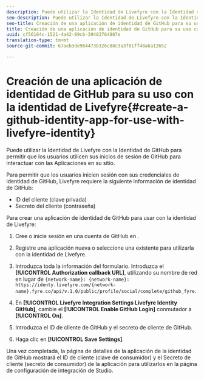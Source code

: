 ```yaml
---
description: Puede utilizar la Identidad de Livefyre con la Identidad de GitHub para permitir que los usuarios utilicen sus inicios de sesión de GitHub para interactuar con las Aplicaciones en su sitio.
seo-description: Puede utilizar la Identidad de Livefyre con la Identidad de GitHub para permitir que los usuarios utilicen sus inicios de sesión de GitHub para interactuar con las Aplicaciones en su sitio.
seo-title: Creación de una aplicación de identidad de GitHub para su uso con la identidad de Livefyre
title: Creación de una aplicación de identidad de GitHub para su uso con la identidad de Livefyre
uuid: cf56164c-1521-4a42-89cb-39483764807e
translation-type: tm+mt
source-git-commit: 67aeb3de964473b326c88c3a3f81ff48a6a12652

---
```



# Creación de una aplicación de identidad de GitHub para su uso con la identidad de Livefyre{#create-a-github-identity-app-for-use-with-livefyre-identity}

Puede utilizar la Identidad de Livefyre con la Identidad de GitHub para permitir que los usuarios utilicen sus inicios de sesión de GitHub para interactuar con las Aplicaciones en su sitio.

Para permitir que los usuarios inicien sesión con sus credenciales de identidad de GitHub, Livefyre requiere la siguiente información de identidad de GitHub:

* ID del cliente (clave privada)
* Secreto del cliente (contraseña)

Para crear una aplicación de identidad de GitHub para usar con la identidad de Livefyre:

1. Cree o inicie sesión en una cuenta de GitHub en [](https://github.com/settings/developers).
1. Registre una aplicación nueva o seleccione una existente para utilizarla con la identidad de Livefyre.
1. Introduzca toda la información del formulario. Introduzca el **[!UICONTROL Authorization callback URL]**, utilizando su nombre de red en lugar de `{network-name}: {network-name}: https://identy.livefyre.com/{network-name}.fyre.co/api/v.1.0/public/profile/social/complete/github_fyre`.

1. En **[!UICONTROL Livefyre Integration Settings Livefyre Identity GitHub]**, cambie el **[!UICONTROL Enable GitHub Login]** conmutador a **[!UICONTROL On]**.

1. Introduzca el ID de cliente de GitHub y el secreto de cliente de GitHub.
1. Haga clic en **[!UICONTROL Save Settings]**.

Una vez completada, la página de detalles de la aplicación de la identidad de GitHub mostrará el ID de cliente (clave de consumidor) y el Secreto de cliente (secreto de consumidor) de la aplicación para utilizarlos en la página de configuración de integración de Studio.
